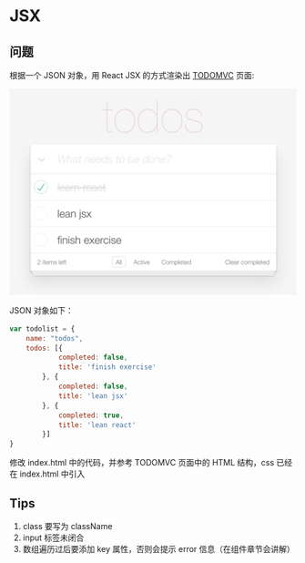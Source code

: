 # JSX 

## 问题

根据一个 JSON 对象，用 React JSX 的方式渲染出 [TODOMVC](http://todomvc.com/examples/react/#/) 页面:

![](./img/todolist.png)

JSON 对象如下：

```javascript
var todolist = {
    name: "todos",
    todos: [{
            completed: false,
            title: 'finish exercise'
        }, {
            completed: false,
            title: 'lean jsx'
        }, {
            completed: true,
            title: 'lean react'
        }]
}
```

修改 index.html 中的代码，并参考 TODOMVC 页面中的 HTML 结构，css 已经在 index.html 中引入

## Tips 

1. class 要写为 className 
2. input 标签未闭合 
3. 数组遍历过后要添加 key 属性，否则会提示 error 信息（在组件章节会讲解）


